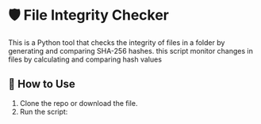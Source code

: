 # 🛡️ File Integrity Checker

This is a Python tool that checks the integrity of files in a folder by generating and comparing SHA-256 hashes.
this script monitor changes in files by calculating and comparing hash values
## 🚀 How to Use

1. Clone the repo or download the file.
2. Run the script:

```bash

